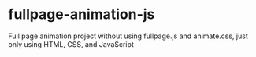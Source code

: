 # fullpage-animation-js

Full page animation project without using fullpage.js and animate.css, just only using HTML, CSS, and JavaScript
